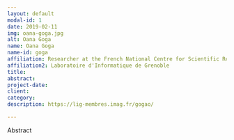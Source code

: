 ```yaml
---
layout: default
modal-id: 1
date: 2019-02-11
img: oana-goga.jpg
alt: Oana Goga
name: Oana Goga
name-id: goga
affiliation: Researcher at the French National Centre for Scientific Research (CNRS)
affiliation2: Laboratoire d'Informatique de Grenoble
title: 
abstract: 
project-date:
client:
category:
description: https://lig-membres.imag.fr/gogao/

---
```


Abstract
